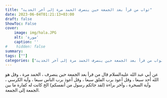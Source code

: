 ```yaml
---
title: "ثواب من قرأ بعد الجمعة حين ينصرف الحمد مرة إلى آخر الحديث"
date: 2023-06-04T01:21:13+03:00
draft: false
ShowToc: False
cover:
    image: img/hala.JPG
    alt: 'صورة'
    caption: ''
#    hidden: false
summary: 
tags: [""]
categories: ["ثواب من قرأ بعد الجمعة حين ينصرف الحمد مرة إلى آخر الحديث"]
---
```

عن أبي عبد الله عليه‌السلام قال من قرأ بعد الجمعة حين ينصرف ، الحمد
مرة ، وقل هو الله أحد سبعا ، وقل أعوذ برب الفلق سبعا ، وقل أعوذ
برب الناس سبعا ، وآية الكرسي ، وآية السخرة ، وآخر براءة (لقد
جائكم رسول من أنفسكم) الخ كانت له كفارة ما بين الجمعة إلى الجمعة.

